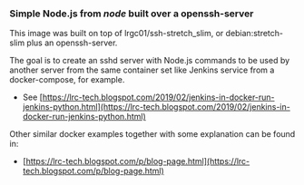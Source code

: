 ### Simple Node.js from *node* built over a openssh-server

This image was built on top of lrgc01/ssh-stretch_slim, or debian:stretch-slim plus an openssh-server.

The goal is to create an sshd server with Node.js commands to be used by another server from the same container set like Jenkins service from a docker-compose, for example.

- See [https://lrc-tech.blogspot.com/2019/02/jenkins-in-docker-run-jenkins-python.html](https://lrc-tech.blogspot.com/2019/02/jenkins-in-docker-run-jenkins-python.html)

Other similar docker examples together with some explanation can be found in:

 - [https://lrc-tech.blogspot.com/p/blog-page.html](https://lrc-tech.blogspot.com/p/blog-page.html)

